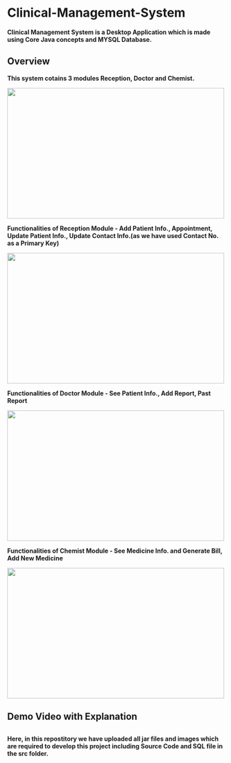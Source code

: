 # Clinical-Management-System

__Clinical Management System is a Desktop Application which is made using Core Java concepts and MYSQL Database.__

## Overview

__This system cotains 3 modules Reception, Doctor and Chemist.__

<img src="https://user-images.githubusercontent.com/62846788/109663726-6e3f0e80-7b92-11eb-8aaa-272cdd037538.png" width="500" height="300"/>

__Functionalities of Reception Module - Add Patient Info., Appointment, Update Patient Info., Update Contact Info.(as we have used Contact No. as a Primary Key)__

<img src="https://user-images.githubusercontent.com/62846788/109663558-42bc2400-7b92-11eb-9cc5-d12b668a6102.png" width="500" height="300"/>

__Functionalities of Doctor Module - See Patient Info., Add Report, Past Report__

<img src="https://user-images.githubusercontent.com/62846788/109663609-523b6d00-7b92-11eb-887a-63c9a47ab277.png" width="500" height="300"/>

__Functionalities of Chemist Module - See Medicine Info. and Generate Bill, Add New Medicine__

<img src="https://user-images.githubusercontent.com/62846788/109663633-58314e00-7b92-11eb-9647-19c43b654165.png" width="500" height="300"/>

## Demo Video with Explanation

##

__Here, in this repostitory we have uploaded all jar files and images which are required to develop this project including Source Code and SQL file in the src folder.__
